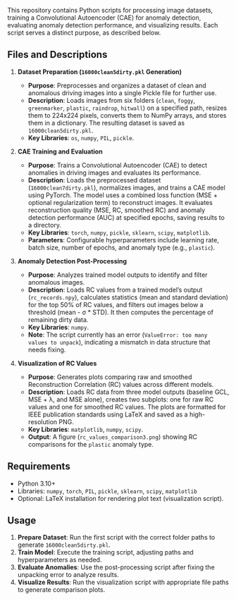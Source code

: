 This repository contains Python scripts for processing image datasets, training a Convolutional Autoencoder (CAE) for anomaly detection, evaluating anomaly detection performance, and visualizing results. Each script serves a distinct purpose, as described below.

## Files and Descriptions

1. **Dataset Preparation (`16000clean5dirty.pkl` Generation)**  
   - **Purpose**: Preprocesses and organizes a dataset of clean and anomalous driving images into a single Pickle file for further use.  
   - **Description**: Loads images from six folders (`clean`, `foggy`, `greenmarker`, `plastic`, `raindrop`, `hitwall`) on a specified path, resizes them to 224x224 pixels, converts them to NumPy arrays, and stores them in a dictionary. The resulting dataset is saved as `16000clean5dirty.pkl`.  
   - **Key Libraries**: `os`, `numpy`, `PIL`, `pickle`.

2. **CAE Training and Evaluation**  
   - **Purpose**: Trains a Convolutional Autoencoder (CAE) to detect anomalies in driving images and evaluates its performance.  
   - **Description**: Loads the preprocessed dataset (`16000clean7dirty.pkl`), normalizes images, and trains a CAE model using PyTorch. The model uses a combined loss function (MSE + optional regularization term) to reconstruct images. It evaluates reconstruction quality (MSE, RC, smoothed RC) and anomaly detection performance (AUC) at specified epochs, saving results to a directory.  
   - **Key Libraries**: `torch`, `numpy`, `pickle`, `sklearn`, `scipy`, `matplotlib`.  
   - **Parameters**: Configurable hyperparameters include learning rate, batch size, number of epochs, and anomaly type (e.g., `plastic`).

3. **Anomaly Detection Post-Processing**  
   - **Purpose**: Analyzes trained model outputs to identify and filter anomalous images.  
   - **Description**: Loads RC values from a trained model’s output (`rc_records.npy`), calculates statistics (mean and standard deviation) for the top 50% of RC values, and filters out images below a threshold (mean - σ * STD). It then computes the percentage of remaining dirty data.  
   - **Key Libraries**: `numpy`.  
   - **Note**: The script currently has an error (`ValueError: too many values to unpack`), indicating a mismatch in data structure that needs fixing.

4. **Visualization of RC Values**  
   - **Purpose**: Generates plots comparing raw and smoothed Reconstruction Correlation (RC) values across different models.  
   - **Description**: Loads RC data from three model outputs (baseline GCL, MSE + λ, and MSE alone), creates two subplots: one for raw RC values and one for smoothed RC values. The plots are formatted for IEEE publication standards using LaTeX and saved as a high-resolution PNG.  
   - **Key Libraries**: `matplotlib`, `numpy`, `scipy`.  
   - **Output**: A figure (`rc_values_comparison3.png`) showing RC comparisons for the `plastic` anomaly type.

## Requirements
- Python 3.10+
- Libraries: `numpy`, `torch`, `PIL`, `pickle`, `sklearn`, `scipy`, `matplotlib`
- Optional: LaTeX installation for rendering plot text (visualization script).

## Usage
1. **Prepare Dataset**: Run the first script with the correct folder paths to generate `16000clean5dirty.pkl`.
2. **Train Model**: Execute the training script, adjusting paths and hyperparameters as needed.
3. **Evaluate Anomalies**: Use the post-processing script after fixing the unpacking error to analyze results.
4. **Visualize Results**: Run the visualization script with appropriate file paths to generate comparison plots.
